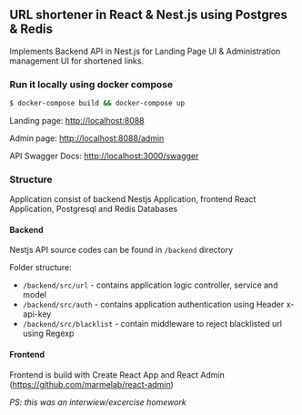 ## URL shortener in React & Nest.js using Postgres & Redis

Implements Backend API in Nest.js for Landing Page UI & Administration management UI for shortened links.

### Run it locally using docker compose

```bash
$ docker-compose build && docker-compose up
```

Landing page: [http://localhost:8088](http://localhost:8088/) 

Admin page: [http://localhost:8088/admin](http://localhost:8088/admin) 

API Swagger Docs: [http://localhost:3000/swagger](http://localhost:3000/swagger) 


### Structure 
Application consist of backend Nestjs Application, frontend React Application, Postgresql and Redis Databases

#### Backend
Nestjs API source codes can be found in `/backend` directory

Folder structure:
- `/backend/src/url` - contains application logic controller, service and model 
- `/backend/src/auth` - contains application authentication using Header x-api-key
- `/backend/src/blacklist` - contain middleware to reject blacklisted url using Regexp

#### Frontend
Frontend is build with Create React App and React Admin (https://github.com/marmelab/react-admin)


_PS: this was an interwiew/excercise homework_
